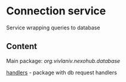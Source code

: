 # Connection service

Service wrapping queries to database

## Content

Main package: *org.vivlaniv.nexohub.database*

[handlers](./src/main/kotlin/org/vivlaniv/nexohub/database/handlers) - package with db request handlers
